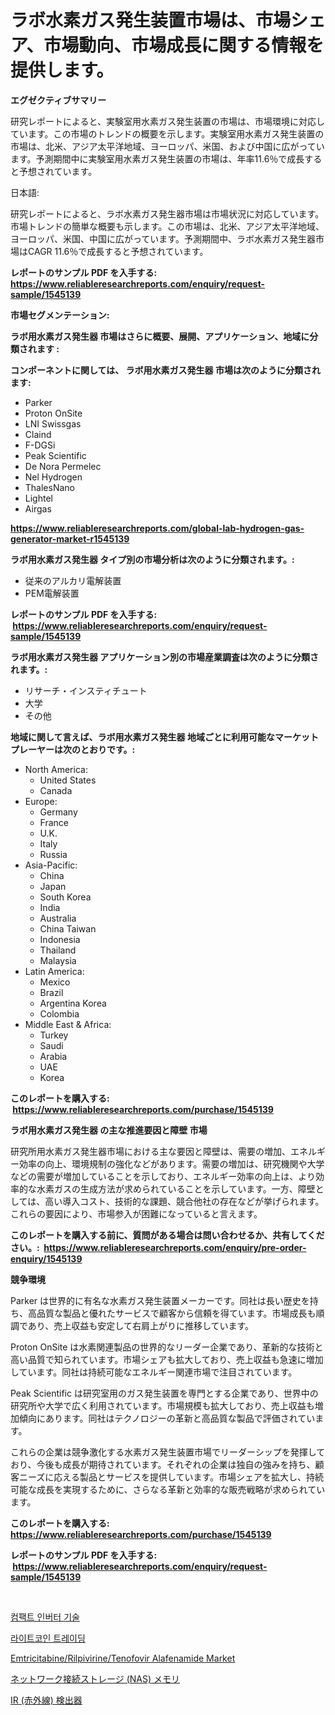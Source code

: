 <p><h1>ラボ水素ガス発生装置市場は、市場シェア、市場動向、市場成長に関する情報を提供します。</h1></p><p><strong>エグゼクティブサマリー</strong></p>
<p><p>研究レポートによると、実験室用水素ガス発生装置の市場は、市場環境に対応しています。この市場のトレンドの概要を示します。実験室用水素ガス発生装置の市場は、北米、アジア太平洋地域、ヨーロッパ、米国、および中国に広がっています。予測期間中に実験室用水素ガス発生装置の市場は、年率11.6％で成長すると予想されています。</p><p>日本語:</p><p>研究レポートによると、ラボ水素ガス発生器市場は市場状況に対応しています。市場トレンドの簡単な概要も示します。この市場は、北米、アジア太平洋地域、ヨーロッパ、米国、中国に広がっています。予測期間中、ラボ水素ガス発生器市場はCAGR 11.6％で成長すると予想されています。</p></p>
<p><strong>レポートのサンプル PDF を入手する: <a href="https://www.reliableresearchreports.com/enquiry/request-sample/1545139">https://www.reliableresearchreports.com/enquiry/request-sample/1545139</a></strong></p>
<p><strong>市場セグメンテーション:</strong></p>
<p><strong> ラボ用水素ガス発生器 市場はさらに概要、展開、アプリケーション、地域に分類されます :</strong></p>
<p><strong>コンポーネントに関しては、 ラボ用水素ガス発生器 市場は次のように分類されます: &nbsp;</strong></p>
<p><ul><li>Parker</li><li>Proton OnSite</li><li>LNI Swissgas</li><li>Claind</li><li>F-DGSi</li><li>Peak Scientific</li><li>De Nora Permelec</li><li>Nel Hydrogen</li><li>ThalesNano</li><li>Lightel</li><li>Airgas</li></ul></p>
<p><strong><a href="https://www.reliableresearchreports.com/global-lab-hydrogen-gas-generator-market-r1545139">https://www.reliableresearchreports.com/global-lab-hydrogen-gas-generator-market-r1545139</a></strong></p>
<p><strong> ラボ用水素ガス発生器 タイプ別の市場分析は次のように分類されます。:</strong></p>
<p><ul><li>従来のアルカリ電解装置</li><li>PEM電解装置</li></ul></p>
<p><strong>レポートのサンプル PDF を入手する: &nbsp;<a href="https://www.reliableresearchreports.com/enquiry/request-sample/1545139">https://www.reliableresearchreports.com/enquiry/request-sample/1545139</a></strong></p>
<p><strong> ラボ用水素ガス発生器 アプリケーション別の市場産業調査は次のように分類されます。:</strong></p>
<p><ul><li>リサーチ・インスティチュート</li><li>大学</li><li>その他</li></ul></p>
<p><strong>地域に関して言えば、ラボ用水素ガス発生器 地域ごとに利用可能なマーケットプレーヤーは次のとおりです。:</strong></p>
<p><ul>
    <li>
        North America:
        <ul>
            <li>United States</li>
            <li>Canada</li>
        </ul>
    </li>
    <li>
        Europe:
        <ul>
            <li>Germany</li>
            <li>France</li>
            <li>U.K.</li>
            <li>Italy</li>
            <li>Russia</li>
        </ul>
    </li>
    <li>
        Asia-Pacific:
        <ul>
            <li>China</li>
            <li>Japan</li>
            <li>South Korea</li>
            <li>India</li>
            <li>Australia</li>
            <li>China Taiwan</li>
            <li>Indonesia</li>
            <li>Thailand</li>
            <li>Malaysia</li>
        </ul>
    </li>
    <li>
        Latin America:
        <ul>
            <li>Mexico</li>
            <li>Brazil</li>
            <li>Argentina Korea</li>
            <li>Colombia</li>
        </ul>
    </li>
    <li>
        Middle East & Africa:
        <ul>
            <li>Turkey</li>
            <li>Saudi</li>
            <li>Arabia</li>
            <li>UAE</li>
            <li>Korea</li>
        </ul>
    </li>
    </ul></p>
<p><strong>このレポートを購入する: &nbsp;<a href="https://www.reliableresearchreports.com/purchase/1545139">https://www.reliableresearchreports.com/purchase/1545139</a></strong></p>
<p><strong>ラボ用水素ガス発生器 の主な推進要因と障壁 市場</strong></p>
<p><p>研究所用水素ガス発生器市場における主な要因と障壁は、需要の増加、エネルギー効率の向上、環境規制の強化などがあります。需要の増加は、研究機関や大学などの需要が増加していることを示しており、エネルギー効率の向上は、より効率的な水素ガスの生成方法が求められていることを示しています。一方、障壁としては、高い導入コスト、技術的な課題、競合他社の存在などが挙げられます。これらの要因により、市場参入が困難になっていると言えます。</p></p>
<p><strong>このレポートを購入する前に、質問がある場合は問い合わせるか、共有してください。:&nbsp; <a href="https://www.reliableresearchreports.com/enquiry/pre-order-enquiry/1545139">https://www.reliableresearchreports.com/enquiry/pre-order-enquiry/1545139</a></strong></p>
<p><strong>競争環境</strong></p>
<p><p>Parker は世界的に有名な水素ガス発生装置メーカーです。同社は長い歴史を持ち、高品質な製品と優れたサービスで顧客から信頼を得ています。市場成長も順調であり、売上収益も安定して右肩上がりに推移しています。</p><p>Proton OnSite は水素関連製品の世界的なリーダー企業であり、革新的な技術と高い品質で知られています。市場シェアも拡大しており、売上収益も急速に増加しています。同社は持続可能なエネルギー関連市場で注目されています。</p><p>Peak Scientific は研究室用のガス発生装置を専門とする企業であり、世界中の研究所や大学で広く利用されています。市場規模も拡大しており、売上収益も増加傾向にあります。同社はテクノロジーの革新と高品質な製品で評価されています。</p><p>これらの企業は競争激化する水素ガス発生装置市場でリーダーシップを発揮しており、今後も成長が期待されています。それぞれの企業は独自の強みを持ち、顧客ニーズに応える製品とサービスを提供しています。市場シェアを拡大し、持続可能な成長を実現するために、さらなる革新と効率的な販売戦略が求められています。</p></p>
<p><strong>このレポートを購入する: &nbsp; <a href="https://www.reliableresearchreports.com/purchase/1545139">https://www.reliableresearchreports.com/purchase/1545139</a></strong></p>
<p><strong>レポートのサンプル PDF を入手する: &nbsp;<a href="https://www.reliableresearchreports.com/enquiry/request-sample/1545139">https://www.reliableresearchreports.com/enquiry/request-sample/1545139</a></strong><strong></strong></p>
<p>&nbsp;</p>
<p><p><a href="https://github.com/ThomasElmes2022/Market-Research-Report-List-1/blob/main/440276283300.md">컴팩트 인버터 기술</a></p><p><a href="https://github.com/marufmohassin05/Market-Research-Report-List-1/blob/main/879275783798.md">라이트코인 트레이딩</a></p><p><a href="https://github.com/wwwkeltoum/Market-Research-Report-List-3/blob/main/emtricitabinerilpivirinetenofovir-alafenamide-market.md">Emtricitabine/Rilpivirine/Tenofovir Alafenamide Market</a></p><p><a href="https://github.com/one-cool-chick/Market-Research-Report-List-1/blob/main/787938891781.md">ネットワーク接続ストレージ (NAS) メモリ</a></p><p><a href="https://medium.com/@rodhoppe07/%E8%B5%A4%E5%A4%96%E7%B7%9A-ir-%E6%A4%9C%E5%87%BA%E5%99%A8%E5%B8%82%E5%A0%B4-2031%E5%B9%B4%E3%81%BE%E3%81%A7%E3%81%AE%E5%8B%95%E5%90%91-%E4%BA%88%E6%B8%AC-%E7%AB%B6%E4%BA%89%E5%88%86%E6%9E%90-8fde8c5d0c81">IR (赤外線) 検出器</a></p></p>